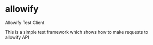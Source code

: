 allowify
========

Allowify Test Client

This is a simple test framework which shows how to make requests to allowify API

